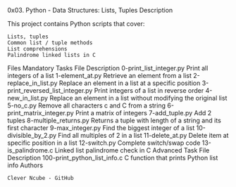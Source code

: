 0x03. Python - Data Structures: Lists, Tuples
Description

This project contains Python scripts that cover:

    Lists, tuples
    Common list / tuple methods
    List comprehensions
    Palindrome linked lists in C

Files
Mandatory Tasks
File	Description
0-print_list_integer.py	Print all integers of a list
1-element_at.py	Retrieve an element from a list
2-replace_in_list.py	Replace an element in a list at a specific position
3-print_reversed_list_integer.py	Print integers of a list in reverse order
4-new_in_list.py	Replace an element in a list without modifying the original list
5-no_c.py	Remove all characters c and C from a string
6-print_matrix_integer.py	Print a matrix of integers
7-add_tuple.py	Add 2 tuples
8-multiple_returns.py	Returns a tuple with length of a string and its first character
9-max_integer.py	Find the biggest integer of a list
10-divisible_by_2.py	Find all multiples of 2 in a list
11-delete_at.py	Delete item at specific position in a list
12-switch.py	Complete switch/swap code
13-is_palindrome.c	Linked list palindrome check in C
Advanced Task
File	Description
100-print_python_list_info.c	C function that prints Python list info
Authors

    Clever Ncube - GitHub

